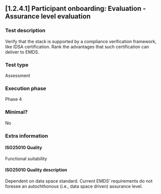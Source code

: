 
## [1.2.4.1] Participant onboarding: Evaluation - Assurance level evaluation
 
### Test description
Verify that the stack is supported by a compliance verification framework, like IDSA certification. Rank the advantages that such certification can deliver to EMDS.
 
### Test type
Assessment
 
### Execution phase
Phase 4
 
### Minimal?
No
 
### Extra information
#### ISO25010 Quality
Functional suitability
#### ISO25010 Quality description
Dependent on data space standard. Current EMDS’ requirements do not foresee an autochthonous (i.e., data space driven)  assurance level.
    